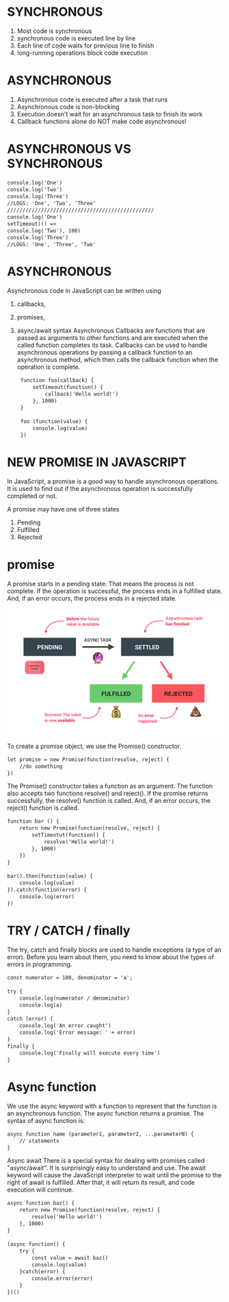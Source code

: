 # SYNCHRONOUS
1. Most code is synchronous
1. synchronous code is executed line by line
1. Each line of code waits for previous line to finish
1. long-running operations block code execution

# ASYNCHRONOUS
1. Asynchronous code is executed after a task that runs
1. Asynchronous code is non-blocking
1. Execution doesn't wait for an asynchronous task to finish its work
1. Callback functions alone do NOT make code asynchronous!

# ASYNCHRONOUS VS SYNCHRONOUS
    console.log('One')
    console.log('Two')
    console.log('Three')
    //LOGS: 'One', 'Two', 'Three'
    ////////////////////////////////////////////////
    console.log('One')
    setTimeout(() =>
    console.log('Two'), 100)
    console.log('Three')
    //LOGS: 'One', 'Three', 'Two'

# ASYNCHRONOUS
Asynchronous code in JavaScript can be written using
1. callbacks,
1. promises,
1. async/await syntax
Asynchronous Callbacks are functions that are passed as arguments to other functions and are executed when the called
function completes its task. Callbacks can be used to handle asynchronous operations by passing a callback
function to an asynchronous method, which then calls the callback function when the operation is complete.

        function foo(callback) {
            setTimeout(function() {
                callback('Hello world!')
            }, 1000)
        }
        
        foo (function(value) {
            console.log(value)    
        })

# NEW PROMISE IN JAVASCRIPT
In JavaScript, a promise is a good way to handle asynchronous operations. It is used to
find out if the asynchronous operation is successfully completed or not.


A promise may have one of three states
1.  Pending
1. Fulfilled
1. Rejected

# promise
A promise starts in a
pending state. That means
the process is not
complete. If the operation is
successful, the process
ends in a fulfilled state.
And, if an error occurs, the
process ends in a rejected
state.

![](./images/promise.png)

To create a promise object, we use the Promise() constructor.

    let promise = new Promise(function(resolve, reject) {
        //do something 
    })

The Promise() constructor takes a function as an argument. The function also
accepts two functions resolve() and reject().
If the promise returns successfully, the resolve() function is called.
And, if an error occurs, the reject() function is called.

    function bar () {
        return new Promise(function(resolve, reject) {
            setTimeotut(function() {
                resolve('Hello world!')
            }, 1000)
        })
    }

    bar().then(function(value) {
        console.log(value)
    }).catch(function(error) {
        console.log(error)
    })

# TRY / CATCH / finally
The try, catch and finally blocks are used to handle exceptions (a type of an error). Before you learn
about them, you need to know about the types of errors in programming.

    const numerator = 100, denominator = 'a';

    try {
        console.log(numerator / denominator)
        console.log(a)
    }
    catch (error) {
        console.log('An error caught')
        console.log('Error message: ' + error)
    }
    finally {
        console.log('Finally will execute every time')
    }

# Async function
We use the async keyword with a function to represent that the function is an
asynchronous function. The async function returns a promise.
The syntax of async function is:

    async function name (parameter1, parameter2, ...parameterN) {
        // statements
    }

Async await
There is a special syntax for dealing with promises called "async/await". It is surprisingly easy to
understand and use.
The await keyword will cause the JavaScript interpreter to wait until the promise to the right of await
is fulfilled. After that, it will return its result, and code execution will continue.

    async function baz() {
        return new Promise(function(resolve, reject) {
            resolve('Hello world!')
        }, 1000)
    }

    (async function() {
        try {
            const value = await baz()
            console.log(value)
        }catch(error) {
            console.error(error)
        }
    })()

